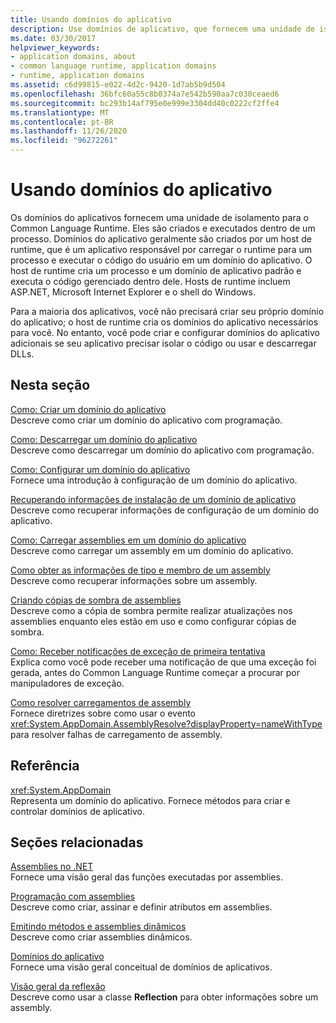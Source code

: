 ```yaml
---
title: Usando domínios do aplicativo
description: Use domínios de aplicativo, que fornecem uma unidade de isolamento para o Common Language Runtime (CLR). Os domínios de aplicativo são criados e executados dentro de um processo.
ms.date: 03/30/2017
helpviewer_keywords:
- application domains, about
- common language runtime, application domains
- runtime, application domains
ms.assetid: c6d99815-e022-4d2c-9420-1d7ab5b9d504
ms.openlocfilehash: 36bfc60a55c8b0374a7e542b590aa7c030ceaed6
ms.sourcegitcommit: bc293b14af795e0e999e3304dd40c0222cf2ffe4
ms.translationtype: MT
ms.contentlocale: pt-BR
ms.lasthandoff: 11/26/2020
ms.locfileid: "96272261"
---
```

# <a name="using-application-domains"></a>Usando domínios do aplicativo

Os domínios do aplicativos fornecem uma unidade de isolamento para o Common Language Runtime. Eles são criados e executados dentro de um processo. Domínios do aplicativo geralmente são criados por um host de runtime, que é um aplicativo responsável por carregar o runtime para um processo e executar o código do usuário em um domínio do aplicativo. O host de runtime cria um processo e um domínio de aplicativo padrão e executa o código gerenciado dentro dele. Hosts de runtime incluem ASP.NET, Microsoft Internet Explorer e o shell do Windows.  
  
Para a maioria dos aplicativos, você não precisará criar seu próprio domínio do aplicativo; o host de runtime cria os domínios do aplicativo necessários para você. No entanto, você pode criar e configurar domínios do aplicativo adicionais se seu aplicativo precisar isolar o código ou usar e descarregar DLLs.  
  
## <a name="in-this-section"></a>Nesta seção  

[Como: Criar um domínio do aplicativo](how-to-create-an-application-domain.md)  
Descreve como criar um domínio do aplicativo com programação.  
  
[Como: Descarregar um domínio do aplicativo](how-to-unload-an-application-domain.md)  
Descreve como descarregar um domínio do aplicativo com programação.  
  
[Como: Configurar um domínio do aplicativo](how-to-configure-an-application-domain.md)  
Fornece uma introdução à configuração de um domínio do aplicativo.  
  
[Recuperando informações de instalação de um domínio de aplicativo](retrieve-setup-information.md)  
Descreve como recuperar informações de configuração de um domínio do aplicativo.  
  
[Como: Carregar assemblies em um domínio do aplicativo](how-to-load-assemblies-into-an-application-domain.md)  
Descreve como carregar um assembly em um domínio do aplicativo.  
  
[Como obter as informações de tipo e membro de um assembly](../reflection-and-codedom/get-type-member-information.md)  
Descreve como recuperar informações sobre um assembly.  
  
[Criando cópias de sombra de assemblies](shadow-copy-assemblies.md)  
Descreve como a cópia de sombra permite realizar atualizações nos assemblies enquanto eles estão em uso e como configurar cópias de sombra.  
  
[Como: Receber notificações de exceção de primeira tentativa](how-to-receive-first-chance-exception-notifications.md)  
Explica como você pode receber uma notificação de que uma exceção foi gerada, antes do Common Language Runtime começar a procurar por manipuladores de exceção.  
  
[Como resolver carregamentos de assembly](../../standard/assembly/resolve-loads.md)  
Fornece diretrizes sobre como usar o evento <xref:System.AppDomain.AssemblyResolve?displayProperty=nameWithType> para resolver falhas de carregamento de assembly.  
  
## <a name="reference"></a>Referência  

<xref:System.AppDomain>  
Representa um domínio do aplicativo. Fornece métodos para criar e controlar domínios de aplicativo.  
  
## <a name="related-sections"></a>Seções relacionadas  

[Assemblies no .NET](../../standard/assembly/index.md)  
Fornece uma visão geral das funções executadas por assemblies.  
  
[Programação com assemblies](../../standard/assembly/index.md)  
Descreve como criar, assinar e definir atributos em assemblies.  
  
[Emitindo métodos e assemblies dinâmicos](../reflection-and-codedom/emitting-dynamic-methods-and-assemblies.md)  
Descreve como criar assemblies dinâmicos.  
  
[Domínios do aplicativo](application-domains.md)  
Fornece uma visão geral conceitual de domínios de aplicativos.  
  
[Visão geral da reflexão](../reflection-and-codedom/reflection.md)  
Descreve como usar a classe **Reflection** para obter informações sobre um assembly.
